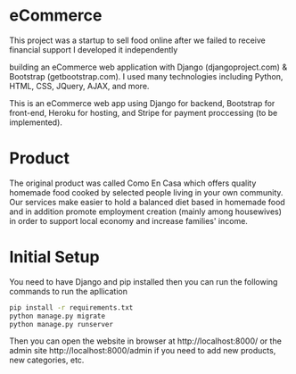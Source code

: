 # eCommerce
This project was a startup to sell food online after we failed to receive financial support I developed it independently

building an eCommerce web application with Django (djangoproject.com) & Bootstrap (getbootstrap.com). I used many technologies including Python, HTML, CSS, JQuery, AJAX, and more.

This is an eCommerce web app using Django for backend, Bootstrap for front-end, Heroku for hosting, and Stripe for payment proccessing (to be implemented).

# Product

The original product was called Como En Casa which offers quality homemade food cooked by selected people living in your own community. Our services make easier to hold a balanced diet based in homemade food and in addition promote employment creation (mainly among housewives) in order to support local economy and increase families' income.

# Initial Setup

You need to have Django and pip installed then you can run the following commands to run the apllication 

```bash
pip install -r requirements.txt  
python manage.py migrate
python manage.py runserver

``` 

Then you can open the website in browser at http://localhost:8000/ or the admin site http://localhost:8000/admin if you need to add new products, new categories, etc.  
